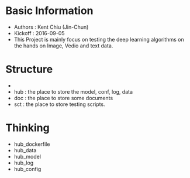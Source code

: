 

# Basic Information
- Authors : Kent Chiu (Jin-Chun)
- Kickoff : 2016-09-05
- This Project is mainly focus on testing the deep learning algorithms on the hands on Image, Vedio and text data.

# Structure
- 
- hub : the place to store the model, conf, log, data 
- doc : the place to store some documents
- sct : the place to store testing scripts.



# Thinking 
- hub_dockerfile 
- hub_data
- hub_model
- hub_log
- hub_config

